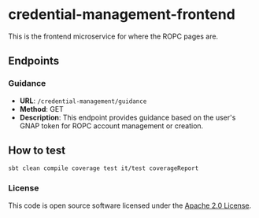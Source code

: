 
# credential-management-frontend

This is the frontend microservice for where the ROPC pages are.

## Endpoints

### Guidance

- **URL**: `/credential-management/guidance`
- **Method**: GET
- **Description**: This endpoint provides guidance based on the user's GNAP token for ROPC account management or creation.

## How to test
`sbt clean compile coverage test it/test coverageReport`


### License

This code is open source software licensed under the [Apache 2.0 License]("http://www.apache.org/licenses/LICENSE-2.0.html").